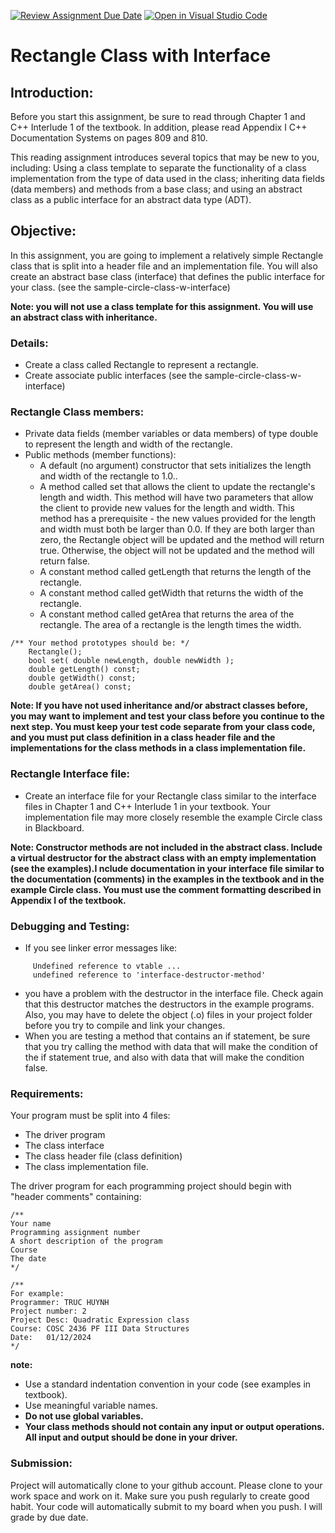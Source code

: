 [![Review Assignment Due Date](https://classroom.github.com/assets/deadline-readme-button-24ddc0f5d75046c5622901739e7c5dd533143b0c8e959d652212380cedb1ea36.svg)](https://classroom.github.com/a/s2HeGje_)
[![Open in Visual Studio Code](https://classroom.github.com/assets/open-in-vscode-718a45dd9cf7e7f842a935f5ebbe5719a5e09af4491e668f4dbf3b35d5cca122.svg)](https://classroom.github.com/online_ide?assignment_repo_id=13519662&assignment_repo_type=AssignmentRepo)
# Rectangle Class with Interface

## Introduction:
Before you start this assignment, be sure to read through Chapter 1 and C++ Interlude 1 of the textbook. In addition, please read Appendix I C++ Documentation Systems on pages 809 and 810.

This reading assignment introduces several topics that may be new to you, including: Using a class template to separate the functionality of a class implementation from the type of data used in the class; inheriting data fields (data members) and methods from a base class; and using an abstract class as a public interface for an abstract data type (ADT).

## Objective:
In this assignment, you are going to implement a relatively simple Rectangle class that is split into a header file and an implementation file. You will also create an abstract base class (interface) that defines the public interface for your class. (see the sample-circle-class-w-interface)

**Note: you will not use a class template for this assignment. You will use an abstract class with inheritance.**

### Details:
- Create a class called Rectangle to represent a rectangle.
- Create associate public interfaces (see the sample-circle-class-w-interface)

### Rectangle Class members:
- Private data fields (member variables or data members) of type double to represent the length and width of the rectangle.
- Public methods (member functions):
    + A default (no argument) constructor that sets initializes the length and width of the rectangle to 1.0..
    + A method called set that allows the client to update the rectangle's length and width. This method will have two parameters that allow the client to provide new values for the length and width. This method has a prerequisite - the new values provided for the length and width must both be larger than 0.0. If they are both larger than zero, the Rectangle object will be updated and the method will return true. Otherwise, the object will not be updated and the method will return false.
    + A constant method called getLength that returns the length of the rectangle.
    + A constant method called getWidth that returns the width of the rectangle.
    + A constant method called getArea that returns the area of the rectangle. The area of a rectangle is the length times the width.

```cplus
/** Your method prototypes should be: */
    Rectangle();
    bool set( double newLength, double newWidth );
    double getLength() const;
    double getWidth() const;
    double getArea() const;
```

**Note: If you have not used inheritance and/or abstract classes before, you may want to implement and test your class before you continue to the next step. You must keep your test code separate from your class code, and you must put class definition in a class header file and the implementations for the class methods in a class implementation file.**

### Rectangle Interface file:
- Create an interface file for your Rectangle class similar to the interface files in Chapter 1 and C++ Interlude 1 in your textbook. Your implementation file may more closely resemble the example Circle class in Blackboard.

**Note: Constructor methods are not included in the abstract class. Include a virtual destructor for the abstract class with an empty implementation (see the examples).I nclude documentation in your interface file similar to the documentation (comments) in the examples in the textbook and in the example Circle class. You must use the comment formatting described in Appendix I of the textbook.**

### Debugging and Testing:

- If you see linker error messages like:
```cplus
     Undefined reference to vtable ...
     undefined reference to 'interface-destructor-method'
```
- you have a problem with the destructor in the interface file. Check again that this destructor matches the destructors in the example programs. Also, you may have to delete the object (.o) files in your project folder before you try to compile and link your changes.
- When you are testing a method that contains an if statement, be sure that you try calling the method with data that will make the condition of the if statement true, and also with data that will make the condition false.

### Requirements:
Your program must be split into 4 files: 
- The driver program
- The class interface
- The class header file (class definition)
- The class implementation file.

The driver program for each programming project should begin with "header comments" containing:
```cplus
/**
Your name
Programming assignment number
A short description of the program
Course
The date
*/

/**
For example:
Programmer: TRUC HUYNH
Project number: 2
Project Desc: Quadratic Expression class
Course: COSC 2436 PF III Data Structures
Date:   01/12/2024
*/
```
**note:**
- Use a standard indentation convention in your code (see examples in textbook).
- Use meaningful variable names.
- **Do not use global variables.**
- **Your class methods should not contain any input or output operations. All input and output should be done in your driver.**

### Submission:
Project will automatically clone to your github account. Please clone to your work space and work on it. Make sure you push regularly to create good habit. Your code will automatically submit to my board when you push. I will grade by due date. 